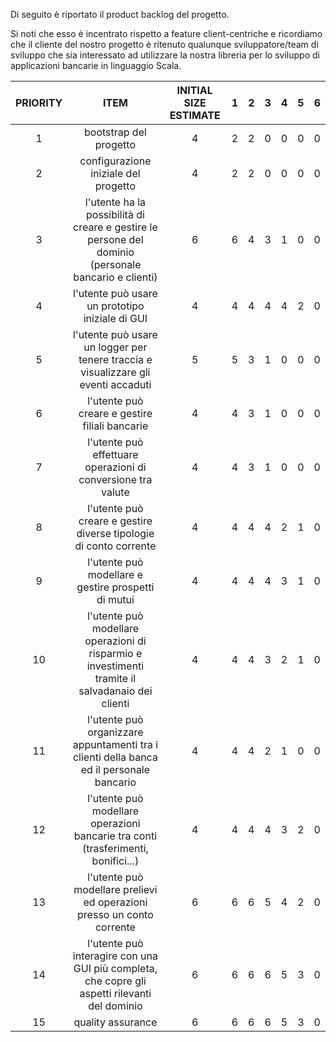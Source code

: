 <!--Mettere tabella del product backlog e link agli sprint-->
Di seguito è riportato il product backlog del progetto.

Si noti che esso è incentrato rispetto a feature client-centriche e ricordiamo che il cliente del nostro progetto è ritenuto qualunque sviluppatore/team di sviluppo che sia interessato ad utilizzare la nostra libreria per lo sviluppo di applicazioni bancarie in linguaggio Scala.

|   PRIORITY   |                                                 ITEM                                                 | INITIAL SIZE ESTIMATE | 1 | 2 | 3 | 4 | 5 | 6 |
|:------------:|:----------------------------------------------------------------------------------------------------:|:---------------------:|:-:|:-:|:-:|:-:|:-:|:-:|
|      1       |                                        bootstrap del progetto                                        |           4           | 2 | 2 | 0 | 0 | 0 | 0 |
|      2       |                                 configurazione iniziale del progetto                                 |           4           | 2 | 2 | 0 | 0 | 0 | 0 |
|      3       | l'utente ha la possibilità di creare e gestire le persone del dominio (personale bancario e clienti) |           6           | 6 | 4 | 3 | 1 | 0 | 0 |
|      4       |                           l'utente può usare un prototipo iniziale di GUI                            |           4           | 4 | 4 | 4 | 4 | 2 | 0 |
|      5       |          l'utente può usare un logger per tenere traccia e visualizzare gli eventi accaduti          |           5           | 5 | 3 | 1 | 0 | 0 | 0 |
|      6       |                            l'utente può creare e gestire filiali bancarie                            |           4           | 4 | 3 | 1 | 0 | 0 | 0 |
|      7       |                     l'utente può effettuare operazioni di conversione tra valute                     |           4           | 4 | 3 | 1 | 0 | 0 | 0 |
|      8       |                  l'utente può creare e gestire diverse tipologie di conto corrente                   |           4           | 4 | 4 | 4 | 2 | 1 | 0 |
|      9       |                         l'utente può modellare e gestire prospetti di mutui                          |           4           | 4 | 4 | 4 | 3 | 1 | 0 |
|      10      |   l'utente può modellare operazioni di risparmio e investimenti tramite il salvadanaio dei clienti   |           4           | 4 | 4 | 3 | 2 | 1 | 0 |
|      11      |       l'utente può organizzare appuntamenti tra i clienti della banca ed il personale bancario       |           4           | 4 | 4 | 2 | 1 | 0 | 0 |
|      12      |          l'utente può modellare operazioni bancarie tra conti (trasferimenti, bonifici...)           |           4           | 4 | 4 | 4 | 3 | 2 | 0 |
|      13      |                l'utente può modellare prelievi ed operazioni presso un conto corrente                |           6           | 6 | 6 | 5 | 4 | 2 | 0 |
|      14      |    l'utente può interagire con una GUI più completa, che copre gli aspetti rilevanti del dominio     |           6           | 6 | 6 | 6 | 5 | 3 | 0 |
|      15      |                                          quality assurance                                           |           6           | 6 | 6 | 6 | 5 | 3 | 0 |
